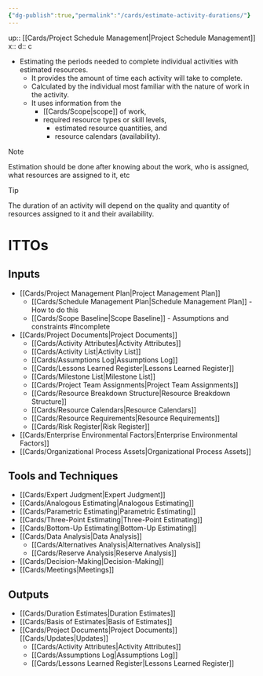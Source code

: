```yaml
---
{"dg-publish":true,"permalink":"/cards/estimate-activity-durations/"}
---
```


up:: [[Cards/Project Schedule Management\|Project Schedule Management]] 
x:: 
d:: c

- ﻿﻿Estimating the periods needed to complete individual activities with estimated resources.
	- ﻿﻿It provides the amount of time each activity will take to complete.
	- Calculated by the individual most familiar with the nature of work in the activity.
	- ﻿﻿It uses information from the 
		- [[Cards/Scope\|scope]] of work, 
		- required resource types or skill levels, 
			- estimated resource quantities, and 
			- resource calendars (availability).

> [!Note]
> Estimation should be done after knowing about the work, who is assigned, what resources are assigned to it, etc

> [!tip]
> The duration of an activity will depend on the quality and quantity of resources assigned to it and their availability.

# ITTOs

## Inputs
- [[Cards/Project Management Plan\|Project Management Plan]]
	- [[Cards/Schedule Management Plan\|Schedule Management Plan]] - How to do this
	- [[Cards/Scope Baseline\|Scope Baseline]] - Assumptions and constraints #Incomplete 
- [[Cards/Project Documents\|Project Documents]]
	- [[Cards/Activity Attributes\|Activity Attributes]]
	- [[Cards/Activity List\|Activity List]]
	- [[Cards/Assumptions Log\|Assumptions Log]] 
	- [[Cards/Lessons Learned Register\|Lessons Learned Register]]
	- [[Cards/Milestone List\|Milestone List]]
	- [[Cards/Project Team Assignments\|Project Team Assignments]]
	- [[Cards/Resource Breakdown Structure\|Resource Breakdown Structure]]
	- [[Cards/Resource Calendars\|Resource Calendars]]
	- [[Cards/Resource Requirements\|Resource Requirements]]
	- [[Cards/Risk Register\|Risk Register]]
- [[Cards/Enterprise Environmental Factors\|Enterprise Environmental Factors]]
- [[Cards/Organizational Process Assets\|Organizational Process Assets]]

## Tools and Techniques
- [[Cards/Expert Judgment\|Expert Judgment]]
- [[Cards/Analogous Estimating\|Analogous Estimating]]
- [[Cards/Parametric Estimating\|Parametric Estimating]]
- [[Cards/Three-Point Estimating\|Three-Point Estimating]]
- [[Cards/Bottom-Up Estimating\|Bottom-Up Estimating]]
- [[Cards/Data Analysis\|Data Analysis]]
	- [[Cards/Alternatives Analysis\|Alternatives Analysis]]
	- [[Cards/Reserve Analysis\|Reserve Analysis]]
- [[Cards/Decision-Making\|Decision-Making]]
- [[Cards/Meetings\|Meetings]]

## Outputs
- [[Cards/Duration Estimates\|Duration Estimates]]
- [[Cards/Basis of Estimates\|Basis of Estimates]]
- [[Cards/Project Documents\|Project Documents]] [[Cards/Updates\|Updates]]
	- [[Cards/Activity Attributes\|Activity Attributes]]
	- [[Cards/Assumptions Log\|Assumptions Log]]
	- [[Cards/Lessons Learned Register\|Lessons Learned Register]]